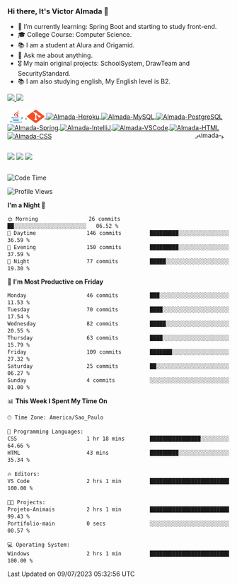 ### Hi there, It's Victor Almada 👋


- 🌱 I’m currently learning: Spring Boot and starting to study front-end.
- 🎓 College Course: Computer Science.
- 📚  I am a student at Alura and Origamid.
- 💬 Ask me about anything.
- 🎖 My main original projects: SchoolSystem, DrawTeam and SecurityStandard.
- 📚 I am also studying english, My English level is B2.
 
<div>
<a href="https://github.com/Almadavic">
<img height="180em" src="https://github-readme-stats.vercel.app/api?username=Almadavic&showw_icons=true&theme=dark&include_all_commits=true&count_private=true">
<img height="180em" src="https://github-readme-stats.vercel.app/api/top-langs/?username=Almadavic&layout=compact&langs_count=16&theme=dracula">
</div>

<div style="display: inline_block"><br>
  <img align="center" alt="Almada-Java" height="30" width="40" src="https://raw.githubusercontent.com/devicons/devicon/master/icons/java/java-original.svg">
  <img align="center" alt="Almada-Git" height="30" width="40" src="https://raw.githubusercontent.com/devicons/devicon/master/icons/git/git-original.svg">
  <img align="center" alt="Almada-Heroku" height="30" width="40" src="https://cdn.jsdelivr.net/gh/devicons/devicon/icons/heroku/heroku-plain-wordmark.svg" />             
  <img align="center" alt="Almada-MySQL" height="30" width="40" src="https://cdn.jsdelivr.net/gh/devicons/devicon/icons/mysql/mysql-original-wordmark.svg" />
  <img align="center" alt="Almada-PostgreSQL" height="30" width="40" src="https://cdn.jsdelivr.net/gh/devicons/devicon/icons/postgresql/postgresql-plain-wordmark.svg" />
  <img align="center" alt="Almada-Spring" height="30" width="40" src="https://cdn.jsdelivr.net/gh/devicons/devicon/icons/spring/spring-original-wordmark.svg" />
   <img align="center" alt="Almada-IntelliJ" height="30" width="40" src="https://cdn.jsdelivr.net/gh/devicons/devicon/icons/intellij/intellij-original.svg" />
   <img align="center" alt="Almada-VSCode" height="30" width="40" src="https://cdn.jsdelivr.net/gh/devicons/devicon/icons/vscode/vscode-original.svg" />
   <img align="center" alt="Almada-HTML" height="30" width="40" src="https://cdn.jsdelivr.net/gh/devicons/devicon/icons/html5/html5-original.svg" />
   <img align="center" alt="Almada-CSS" height="30" width="40" src="https://cdn.jsdelivr.net/gh/devicons/devicon/icons/css3/css3-original.svg" />
  <img align="right" alt="Almada-pic" height="150" style="border-radius:50px;" src="https://user-images.githubusercontent.com/85299065/185514627-94fcf387-edc6-4c24-88f1-b4873ccd49e9.png">
</div>
  
  ##
 
<div> 
  <a href="https://www.youtube.com/channel/UCUrcUNA90M_ZqLEcQxd3UNA" target="_blank"><img src="https://img.shields.io/badge/YouTube-FF0000?style=for-the-badge&logo=youtube&logoColor=white" target="_blank"></a>
 <a href = "mailto:almadavic@live.com"><img src="https://img.shields.io/badge/-Gmail-%23333?style=for-the-badge&logo=gmail&logoColor=white" target="_blank"></a>
  <a href="https://www.linkedin.com/in/victoralmada/" target="_blank"><img src="https://img.shields.io/badge/-LinkedIn-%230077B5?style=for-the-badge&logo=linkedin&logoColor=white" target="_blank"></a> 
</div>

##

<!--START_SECTION:waka-->
![Code Time](http://img.shields.io/badge/Code%20Time-294%20hrs%2054%20mins-blue)

![Profile Views](http://img.shields.io/badge/Profile%20Views-20-blue)

**I'm a Night 🦉** 

```text
🌞 Morning                26 commits          ██░░░░░░░░░░░░░░░░░░░░░░░   06.52 % 
🌆 Daytime                146 commits         █████████░░░░░░░░░░░░░░░░   36.59 % 
🌃 Evening                150 commits         █████████░░░░░░░░░░░░░░░░   37.59 % 
🌙 Night                  77 commits          █████░░░░░░░░░░░░░░░░░░░░   19.30 % 
```
📅 **I'm Most Productive on Friday** 

```text
Monday                   46 commits          ███░░░░░░░░░░░░░░░░░░░░░░   11.53 % 
Tuesday                  70 commits          ████░░░░░░░░░░░░░░░░░░░░░   17.54 % 
Wednesday                82 commits          █████░░░░░░░░░░░░░░░░░░░░   20.55 % 
Thursday                 63 commits          ████░░░░░░░░░░░░░░░░░░░░░   15.79 % 
Friday                   109 commits         ███████░░░░░░░░░░░░░░░░░░   27.32 % 
Saturday                 25 commits          ██░░░░░░░░░░░░░░░░░░░░░░░   06.27 % 
Sunday                   4 commits           ░░░░░░░░░░░░░░░░░░░░░░░░░   01.00 % 
```


📊 **This Week I Spent My Time On** 

```text
🕑︎ Time Zone: America/Sao_Paulo

💬 Programming Languages: 
CSS                      1 hr 18 mins        ████████████████░░░░░░░░░   64.66 % 
HTML                     43 mins             █████████░░░░░░░░░░░░░░░░   35.34 % 

🔥 Editors: 
VS Code                  2 hrs 1 min         █████████████████████████   100.00 % 

🐱‍💻 Projects: 
Projeto-Animais          2 hrs 1 min         █████████████████████████   99.43 % 
Portifolio-main          0 secs              ░░░░░░░░░░░░░░░░░░░░░░░░░   00.57 % 

💻 Operating System: 
Windows                  2 hrs 1 min         █████████████████████████   100.00 % 
```


 Last Updated on 09/07/2023 05:32:56 UTC
<!--END_SECTION:waka-->
